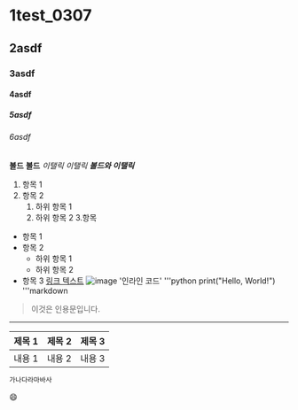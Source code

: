 # 1test_0307
## 2asdf
### 3asdf
#### 4asdf
##### 5asdf
###### 6asdf
**볼드** __볼드__
*이탤릭* _이탤릭_
**_볼드와 이탤릭_**
1. 항목 1
2. 항목 2
   1. 하위 항목 1
   2. 하위 항목 2
3.항목
- 항목 1
- 항목 2
  - 하위 항목 1
  - 하위 항목 2
- 항목 3
[링크 텍스트](http://www.naver.com)
![image](https://github.com/kiris7/test_0307/assets/159887545/8acc01d8-0b65-4698-84e3-6df12062fb34)
'인라인 코드'
'''python
print("Hello, World!")
'''markdown
>이것은 인용문입니다.
---
| 제목 1 | 제목 2 | 제목 3 |
|--------|--------|--------|
| 내용 1 | 내용 2 | 내용 3 |
``` bash
가나다라마바사
```
😄
